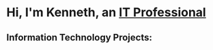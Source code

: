 <h1>Hi, I'm Kenneth, an <a href="https://linkedin.com/in/Jan">IT Professional</a></h1>

<h2> Information Technology Projects:</h2>
